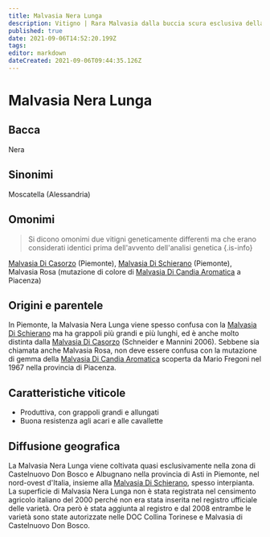 ```yaml
---
title: Malvasia Nera Lunga
description: Vitigno | Rara Malvasia dalla buccia scura esclusiva della provincia di Asti
published: true
date: 2021-09-06T14:52:20.199Z
tags: 
editor: markdown
dateCreated: 2021-09-06T09:44:35.126Z
---
```


# Malvasia Nera Lunga

## Bacca
Nera
## Sinonimi
Moscatella (Alessandria)

## Omonimi
> Si dicono omonimi due vitigni geneticamente differenti ma che erano considerati identici prima dell'avvento dell'analisi genetica
{.is-info}

[Malvasia Di Casorzo](/vitigni/bacca-bianca/malvasia-di-casorzo) (Piemonte), [Malvasia Di Schierano](/vitigni/bacca-nera/malvasia-di-schierano) (Piemonte), Malvasia Rosa (mutazione di colore di [Malvasia Di Candia Aromatica](/vitigni/bacca-bianca/malvasia-di-candia-aromatica) a Piacenza)

## Origini e parentele
In Piemonte, la Malvasia Nera Lunga viene spesso confusa con la [Malvasia Di Schierano](/vitigni/bacca-nera/malvasia-di-schierano) ma ha grappoli più grandi e più lunghi, ed è anche molto distinta dalla [Malvasia Di Casorzo](/vitigni/bacca-bianca/malvasia-di-casorzo) (Schneider e Mannini 2006). Sebbene sia chiamata anche Malvasia Rosa, non deve essere confusa con la mutazione di gemma della [Malvasia Di Candia Aromatica](/vitigni/bacca-bianca/malvasia-di-candia-aromatica) scoperta da Mario Fregoni nel 1967 nella provincia di Piacenza.

## Caratteristiche viticole
- Produttiva, con grappoli grandi e allungati
- Buona resistenza agli acari e alle cavallette

## Diffusione geografica
La Malvasia Nera Lunga viene coltivata quasi esclusivamente nella zona di Castelnuovo Don Bosco e Albugnano nella provincia di Asti in Piemonte, nel nord-ovest d'Italia, insieme alla [Malvasia Di Schierano](/vitigni/bacca-nera/malvasia-di-schierano), spesso interpianta. La superficie di Malvasia Nera Lunga non è stata registrata nel censimento agricolo italiano del 2000 perché non era stata inserita nel registro ufficiale delle varietà. Ora però è stata aggiunta al registro e dal 2008 entrambe le varietà sono state autorizzate nelle DOC Collina Torinese e Malvasia di Castelnuovo Don Bosco.